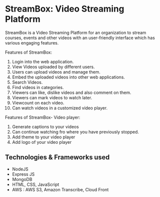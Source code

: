 # StreamBox: Video Streaming Platform
 
StreamBox is a Video Streaming Platform for an organization to stream courses, events and other videos with an user-friendly interface which has various engaging features.
 
Features of StreamBox:
  1. Login into the web application.
  2. View Videos uploaded by different users.
  3. Users can upload videos and manage them.
  4. Embed the uploaded videos into other web applications.
  5. Search Videos.
  6. Find videos in categories.
  7. Viewers can like, dislike videos and also comment on them.
  8. Viewers can mark videos to watch later.
  9. Viewcount on each video.
  10. Can watch videos in a customized video player.
 
Features of StreamBox- Video player:
  1. Generate captions to your videos
  2. Can continue watching fro where you have previously stopped.
  3. Add theme to your video player
  4. Add logo of your video player
 
## Technologies & Frameworks used
- NodeJS
- Express JS
- MongoDB
- HTML, CSS, JavaScript
- AWS : AWS S3, Amazon Transcribe, Cloud Front
